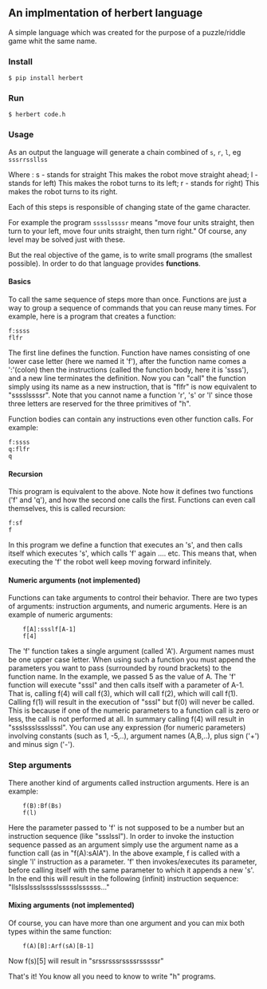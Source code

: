 ## An implmentation of herbert language

A simple language which was created for the purpose of a puzzle/riddle game whit the same name.

### Install

	$ pip install herbert



### Run

	$ herbert code.h


### Usage

As an output the language will generate a chain combined of `s`, `r`, `l`, eg `sssrrssllss`

Where :
s - stands for straight This makes the robot move straight ahead;
l - stands for left) This makes the robot turns to its left;
r - stands for right) This makes the robot turns to its right.

Each of this steps is responsible of changing state of the game character.

For example the program `sssslssssr` means "move four units straight,
then turn to your left, move four units straight, then turn right."
Of course, any level may be solved just with these.

But the real objective of the game, is to write small programs (the smallest possible).
In order to do that language provides **functions**.

#### Basics

To call the same sequence of steps more than once. Functions are just a way
to group a sequence of commands that you can reuse many times.
For example, here is a program that creates a function:

	f:ssss
	flfr

The first line defines the function. Function have names consisting of
one lower case letter (here we named it 'f'), after the function name comes a ':'(colon)
then the instructions (called the function body, here it is 'ssss'),
and a new line terminates the definition. Now you can "call" the function
simply using its name as a new instruction, that is "flfr" is now equivalent to "sssslssssr".
Note that you cannot name a function 'r', 's' or 'l'
since those three letters are reserved for the three primitives of "h".

Function bodies can contain any instructions even other function calls. For example:
	
	f:ssss
	q:flfr
	q

#### Recursion

This program is equivalent to the above. Note how it defines
two functions ('f' and 'q'), and how the second one calls the first.
Functions can even call themselves, this is called recursion:

	f:sf
	f

In this program we define a function that executes an 's',
and then calls itself which executes 's', which calls 'f' again .... etc.
This means that, when executing the 'f' the robot well keep moving forward infinitely.


#### Numeric arguments (not implemented)


Functions can take arguments to control their behavior. There are two types of
arguments: instruction arguments, and numeric arguments. Here is an example of
numeric arguments:

		f[A]:ssslf[A-1]
		f[4]

The 'f' function takes a single argument (called 'A'). Argument names must be
one upper case letter.  When using such a function you must append the
parameters you want to pass (surrounded by round brackets) to the function
name. In the example, we passed 5 as the value of A. The 'f' function will
execute "sssl" and then calls itself with a parameter of A-1. That is, calling
f(4) will call f(3), which will call f(2), which will call f(1). Calling f(1)
will result in the execution of "sssl" but f(0) will never be called. This is
because if one of the numeric parameters to a function call is zero or less, the
call is not performed at all. In summary calling f(4) will result in
"ssslssslssslsssl". You can use any expression (for numeric parameters)
involving constants (such as 1, -5,..), argument names (A,B,..), plus sign ('+')
and minus sign ('-').


### Step arguments


There another kind of arguments called instruction arguments. Here is an example:

		f(B):Bf(Bs)
		f(l)

Here the parameter passed to 'f' is not supposed to be a number but an
instruction sequence (like "ssslssl"). In order to invoke the instuction
sequence passed as an argument simply use the argument name as a function call
(as in "f(A):sAlA"). In the above example, f is called with a single 'l'
instruction as a parameter. 'f' then invokes/executes its parameter, before
calling itself with the same parameter to which it appends a new 's'. In the end
this will result in the following (infinit) instruction sequence:
"llslsslssslsssslssssslssssss..."


#### Mixing arguments (not implemented)

Of course, you can have more than one argument and you can mix both types within
the same function:

		f(A)[B]:Arf(sA)[B-1]

Now f(s)[5] will result in "srssrsssrssssrsssssr"

That's it! You know all you need to know to write "h" programs.

